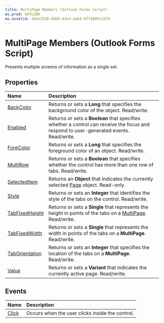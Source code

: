 ```yaml
---
title: MultiPage Members (Outlook Forms Script)
ms.prod: OUTLOOK
ms.assetid: 28ee2528-49b9-43e3-ae64-6ff4805c1d70
---
```



# MultiPage Members (Outlook Forms Script)

Presents multiple screens of information as a single set.


## Properties



|**Name**|**Description**|
|:-----|:-----|
| [BackColor](multipage-backcolor-property-outlook-forms-script.md)|Returns or sets a  **Long** that specifies the background color of the object. Read/write.|
| [Enabled](multipage-enabled-property-outlook-forms-script.md)|Returns or sets a  **Boolean** that specifies whether a control can receive the focus and respond to user-generated events. Read/write.|
| [ForeColor](multipage-forecolor-property-outlook-forms-script.md)|Returns or sets a  **Long** that specifies the foreground color of an object. Read/write.|
| [MultiRow](multipage-multirow-property-outlook-forms-script.md)|Returns or sets a  **Boolean** that specifies whether the control has more than one row of tabs. Read/write.|
| [SelectedItem](multipage-selecteditem-property-outlook-forms-script.md)|Returns an  **Object** that indicates the currently selected [Page](page-object-outlook-forms-script.md) object. Read-only.|
| [Style](multipage-style-property-outlook-forms-script.md)|Returns or sets an  **Integer** that identifies the style of the tabs on the control. Read/write.|
| [TabFixedHeight](multipage-tabfixedheight-property-outlook-forms-script.md)|Returns or sets a  **Single** that represents the height in points of the tabs on a [MultiPage](multipage-object-outlook-forms-script.md). Read/write.|
| [TabFixedWidth](multipage-tabfixedwidth-property-outlook-forms-script.md)|Returns or sets a  **Single** that represents the width in points of the tabs on a **MultiPage**. Read/write.|
| [TabOrientation](multipage-taborientation-property-outlook-forms-script.md)|Returns or sets an  **Integer** that specifies the location of the tabs on a **MultiPage**. Read/write.|
| [Value](multipage-value-property-outlook-forms-script.md)|Returns or sets a  **Variant** that indicates the currently active page. Read/write.|



## Events



|**Name**|**Description**|
|:-----|:-----|
| [Click](multipage-click-event-outlook-forms-script.md)|Occurs when the user clicks inside the control.|



